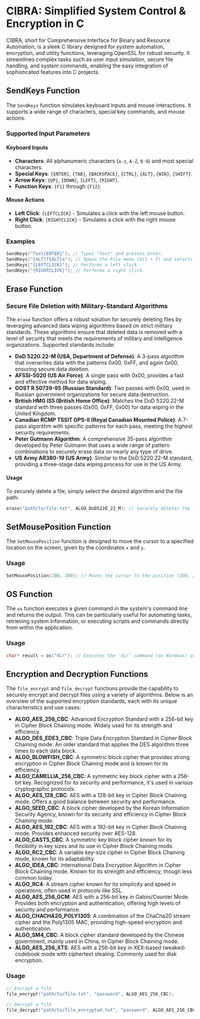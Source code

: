 # CIBRA: Simplified System Control & Encryption in C

CIBRA, short for Comprehensive Interface for Binary and Resource Automation, is a sleek C library designed for system automation, encryption, and utility functions, leveraging OpenSSL for robust security. It streamlines complex tasks such as user input simulation, secure file handling, and system commands, enabling the easy integration of sophisticated features into C projects.

## SendKeys Function

The `SendKeys` function simulates keyboard inputs and mouse interactions. It supports a wide range of characters, special key commands, and mouse actions.

### Supported Input Parameters

#### Keyboard Inputs

- **Characters**: All alphanumeric characters (`a-z`, `A-Z`, `0-9`) and most special characters.
- **Special Keys**: `{ENTER}`, `{TAB}`, `{BACKSPACE}`, `{CTRL}`, `{ALT}`, `{WIN}`, `{SHIFT}`.
- **Arrow Keys**: `{UP}`, `{DOWN}`, `{LEFT}`, `{RIGHT}`.
- **Function Keys**: `{F1}` through `{F12}`.

#### Mouse Actions

- **Left Click**: `{LEFTCLICK}` - Simulates a click with the left mouse button.
- **Right Click**: `{RIGHTCLICK}` - Simulates a click with the right mouse button.

### Examples

```c
SendKeys("Text{ENTER}"); // Types "Text" and presses Enter.
SendKeys("{ALT}f{ALT}x"); // Opens the File menu (Alt + f) and selects Exit (x) in many applications.
SendKeys("{LEFTCLICK}"); // Performs a left click.
SendKeys("{RIGHTCLICK}"); // Performs a right click.
```


## Erase Function

### Secure File Deletion with Military-Standard Algorithms

The `erase` function offers a robust solution for securely deleting files by leveraging advanced data wiping algorithms based on strict military standards. These algorithms ensure that deleted data is removed with a level of security that meets the requirements of military and intelligence organizations. Supported standards include:

- **DoD 5220.22-M (USA, Department of Defense)**: A 3-pass algorithm that overwrites data with the patterns 0x00, 0xFF, and again 0x00, ensuring secure data deletion.
- **AFSSI-5020 (US Air Force)**: A single pass with 0x00, provides a fast and effective method for data wiping.
- **GOST R 50739-95 (Russian Standard)**: Two passes with 0x00, used in Russian government organizations for secure data destruction.
- **British HMG IS5 (British Home Office)**: Matches the DoD 5220.22-M standard with three passes (0x00, 0xFF, 0x00) for data wiping in the United Kingdom.
- **Canadian RCMP TSSIT OPS-II (Royal Canadian Mounted Police)**: A 7-pass algorithm with specific patterns for each pass, meeting the highest security requirements.
- **Peter Gutmann Algorithm**: A comprehensive 35-pass algorithm developed by Peter Gutmann that uses a wide range of pattern combinations to securely erase data on nearly any type of drive.
- **US Army AR380-19 (US Army)**: Similar to the DoD 5220.22-M standard, providing a three-stage data wiping process for use in the US Army.

#### Usage

To securely delete a file, simply select the desired algorithm and the file path:

```c
erase("path/to/file.txt", ALGO_DoD5220_22_M); // Securely deletes the file using the DoD 5220.22-M algorithm.
```

## SetMousePosition Function

The `SetMousePosition` function is designed to move the cursor to a specified location on the screen, given by the coordinates `x` and `y`.

### Usage

```c
SetMousePosition(200, 300); // Moves the cursor to the position (200, 300) on the screen.
```

## OS Function

The `os` function executes a given command in the system's command line and returns the output. This can be particularly useful for automating tasks, retrieving system information, or executing scripts and commands directly from within the application.

### Usage

```c
char* result = os("dir"); // Executes the 'dir' command (on Windows) or 'ls' command (on Unix/Linux) and returns the output.
```

## Encryption and Decryption Functions

The `file_encrypt` and `file_decrypt` functions provide the capability to securely encrypt and decrypt files using a variety of algorithms. Below is an overview of the supported encryption standards, each with its unique characteristics and use cases:

- **ALGO_AES_256_CBC**: Advanced Encryption Standard with a 256-bit key in Cipher Block Chaining mode. Widely used for its strength and efficiency.
- **ALGO_DES_EDE3_CBC**: Triple Data Encryption Standard in Cipher Block Chaining mode. An older standard that applies the DES algorithm three times to each data block.
- **ALGO_BLOWFISH_CBC**: A symmetric block cipher that provides strong encryption in Cipher Block Chaining mode and is known for its efficiency.
- **ALGO_CAMELLIA_256_CBC**: A symmetric key block cipher with a 256-bit key. Recognized for its security and performance, it's used in various cryptographic protocols.
- **ALGO_AES_128_CBC**: AES with a 128-bit key in Cipher Block Chaining mode. Offers a good balance between security and performance.
- **ALGO_SEED_CBC**: A block cipher developed by the Korean Information Security Agency, known for its security and efficiency in Cipher Block Chaining mode.
- **ALGO_AES_192_CBC**: AES with a 192-bit key in Cipher Block Chaining mode. Provides enhanced security over AES-128.
- **ALGO_CAST5_CBC**: A symmetric key block cipher known for its flexibility in key sizes and its use in Cipher Block Chaining mode.
- **ALGO_RC2_CBC**: A variable key-size cipher in Cipher Block Chaining mode, known for its adaptability.
- **ALGO_IDEA_CBC**: International Data Encryption Algorithm in Cipher Block Chaining mode. Known for its strength and efficiency, though less common today.
- **ALGO_RC4**: A stream cipher known for its simplicity and speed in operations, often used in protocols like SSL.
- **ALGO_AES_256_GCM**: AES with a 256-bit key in Galois/Counter Mode. Provides both encryption and authentication, offering high levels of security and performance.
- **ALGO_CHACHA20_POLY1305**: A combination of the ChaCha20 stream cipher and the Poly1305 MAC, providing high-speed encryption and authentication.
- **ALGO_SM4_CBC**: A block cipher standard developed by the Chinese government, mainly used in China, in Cipher Block Chaining mode.
- **ALGO_AES_256_XTS**: AES with a 256-bit key in XEX-based tweaked-codebook mode with ciphertext stealing. Commonly used for disk encryption.

### Usage

```c
// Encrypt a file
file_encrypt("path/to/file.txt", "password", ALGO_AES_256_CBC);

// Decrypt a file
file_decrypt("path/to/file_encrypted.txt", "password", ALGO_AES_256_CBC);
```
